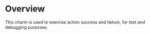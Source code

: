 # Overview

This charm is used to exercise action success and failure, for test and debugging purposes.
